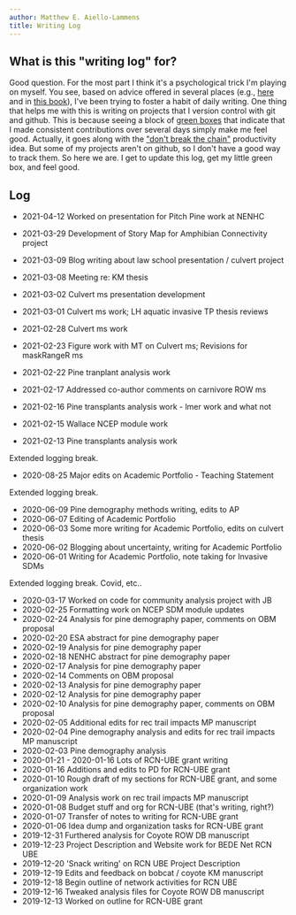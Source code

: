 ```yaml
---
author: Matthew E. Aiello-Lammens
title: Writing Log
---
```


## What is this "writing log" for?

Good question. For the most part I think it's a psychological trick I'm playing on myself. You see, based on advice offered in several places (e.g., [here](https://www.facultydiversity.org/14-day-challenge) and in [this book](https://www.apa.org/pubs/books/4441010)), I've been trying to foster a habit of daily writing. One thing that helps me with this is writing on projects that I version control with git and github. This is because seeing a block of [green boxes](https://github.com/mlammens) that indicate that I made consistent contributions over several days simply make me feel good. Actually, it goes along with the ["don't break the chain"](https://lifehacker.com/jerry-seinfelds-productivity-secret-281626) productivity idea. But some of my projects aren't on github, so I don't have a good way to track them. So here we are. I get to update this log, get my little green box, and feel good.

## Log

* 2021-04-12 Worked on presentation for Pitch Pine work at NENHC

* 2021-03-29 Development of Story Map for Amphibian Connectivity project

* 2021-03-09 Blog writing about law school presentation / culvert project
* 2021-03-08 Meeting re: KM thesis

* 2021-03-02 Culvert ms presentation development
* 2021-03-01 Culvert ms work; LH aquatic invasive TP thesis reviews

* 2021-02-28 Culvert ms work
* 2021-02-23 Figure work with MT on Culvert ms; Revisions for maskRangeR ms
* 2021-02-22 Pine tranplant analysis work
* 2021-02-17 Addressed co-author comments on carnivore ROW ms
* 2021-02-16 Pine transplants analysis work - lmer work and what not
* 2021-02-15 Wallace NCEP module work
* 2021-02-13 Pine transplants analysis work

Extended logging break. 

* 2020-08-25 Major edits on Academic Portfolio - Teaching Statement

Extended logging break. 

* 2020-06-09 Pine demography methods writing, edits to AP
* 2020-06-07 Editing of Academic Portfolio
* 2020-06-03 Some more writing for Academic Portfolio, edits on culvert thesis
* 2020-06-02 Blogging about uncertainty, writing for Academic Portfolio
* 2020-06-01 Writing for Academic Portfolio, note taking for Invasive SDMs

Extended logging break. Covid, etc..

* 2020-03-17 Worked on code for community analysis project with JB
* 2020-02-25 Formatting work on NCEP SDM module updates
* 2020-02-24 Analysis for pine demography paper, comments on OBM proposal
* 2020-02-20 ESA abstract for pine demography paper
* 2020-02-19 Analysis for pine demography paper
* 2020-02-18 NENHC abstract for pine demography paper 
* 2020-02-17 Analysis for pine demography paper
* 2020-02-14 Comments on OBM proposal
* 2020-02-13 Analysis for pine demography paper
* 2020-02-12 Analysis for pine demography paper
* 2020-02-10 Analysis for pine demography paper, comments on OBM proposal
* 2020-02-05 Additional edits for rec trail impacts MP manuscript
* 2020-02-04 Pine demography analysis and edits for rec trail impacts MP manuscript
* 2020-02-03 Pine demography analysis
* 2020-01-21 - 2020-01-16 Lots of RCN-UBE grant writing
* 2020-01-16 Additions and edits to PD for RCN-UBE grant
* 2020-01-10 Rough draft of my sections for RCN-UBE grant, and some organization work
* 2020-01-09 Analysis work on rec trail impacts MP manuscript
* 2020-01-08 Budget stuff and org for RCN-UBE (that's writing, right?)
* 2020-01-07 Transfer of notes to writing for RCN-UBE grant
* 2020-01-06 Idea dump and organization tasks for RCN-UBE grant
* 2019-12-31 Furthered analysis for Coyote ROW DB manuscript
* 2019-12-23 Project Description and Website work for BEDE Net RCN UBE
* 2019-12-20 'Snack writing' on RCN UBE Project Description
* 2019-12-19 Edits and feedback on bobcat / coyote KM manuscript
* 2019-12-18 Begin outline of network activities for RCN UBE
* 2019-12-16 Tweaked analysis files for Coyote ROW DB manuscript
* 2019-12-13 Worked on outline for RCN-UBE grant
